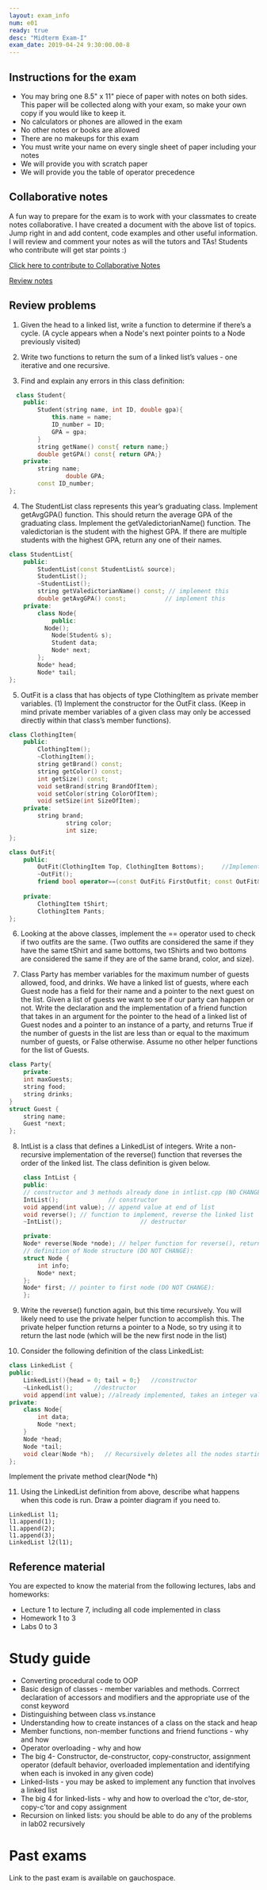 ```yaml
---
layout: exam_info
num: e01
ready: true
desc: "Midterm Exam-I"
exam_date: 2019-04-24 9:30:00.00-8
---
```

## Instructions for the exam

* You may bring one 8.5" x 11" piece of paper with notes on both sides. This paper will be collected along with your exam, so make your own copy if you would like to keep it.
* No calculators or phones are allowed in the exam
* No other notes or books are allowed
* There are no makeups for this exam
* You must write your name on every single sheet of paper including your notes
* We will provide you with scratch paper
* We will provide you the table of operator precedence

## Collaborative notes

A fun way to prepare for the exam is to work with your classmates to create notes collaborative. I have created a document with the above list of topics. Jump right in and add content, code examples and other useful information. I will review and comment your notes as will the tutors and TAs! Students who contribute will get star points :)

[Click here to contribute to Collaborative Notes](https://docs.google.com/document/d/11GtHNlKiYh81QXVWifwsUiu3ub5Ump5XiaJyTunFgnM/edit?usp=sharing)

[Review notes](https://docs.google.com/document/d/1geHT81CINv_vwXYlGj_EYl53KzZzMiDOr7v4-9CTjg4/edit?usp=sharing)

## Review problems

1) Given the head to a linked list, write a function to determine if there’s a cycle. (A cycle appears when a Node's next pointer points to a Node previously visited)



2) Write two functions to return the sum of a linked list’s values - one iterative and one recursive.



3) Find and explain any errors in this class definition:
```cpp
  class Student{
	public:
		Student(string name, int ID, double gpa){
			this.name = name;
			ID_number = ID;
			GPA = gpa;
		}
		string getName() const{ return name;}
		double getGPA() const{ return GPA;}
	private:
		string name;
                double GPA;
		const ID_number;
};
```

4) The StudentList class represents this year’s graduating class.
Implement  getAvgGPA() function. This should return the average GPA of the graduating class.
Implement the getValedictorianName() function. The valedictorian is the student with the highest GPA. If there are multiple students with the highest GPA, return any one of their names.
```cpp
class StudentList{
	public:
		StudentList(const StudentList& source);
		StudentList();
		~StudentList();
		string getValedictorianName() const; // implement this
		double getAvgGPA() const; 		    // implement this
	private:
		class Node{
			public:
		  Node();
			Node(Student& s);
			Student data;
			Node* next;
		};
		Node* head;
		Node* tail;
};
```

5) OutFit is a class that has objects of type ClothingItem as private member variables. (1) Implement the constructor for the OutFit class. (Keep in mind private member variables of a given class may only be accessed directly within that class’s member functions). 
```cpp
class ClothingItem{
	public:
		ClothingItem();
		~ClothingItem();
		string getBrand() const;
		string getColor() const;
		int getSize() const;
		void setBrand(string BrandOfItem);
		void setColor(string ColorOfItem);
		void setSize(int SizeOfItem);
	private:
		string brand;
                string color;
                int size;
};

class OutFit{
	public:
		OutFit(ClothingItem Top, ClothingItem Bottoms);		//Implement
		~OutFit();
		friend bool operator==(const OutFit& FirstOutfit; const OutFit& SecondOutfit); //implement 
			
	private:
		ClothingItem tShirt;		
		ClothingItem Pants;
};
```

6) Looking at the above classes, implement the == operator used to check if two outfits are the same. (Two outfits are considered the same if they have the same tShirt and same bottoms, two tShirts and two bottoms are considered the same if they are of the same brand, color, and size).

7) Class Party has member variables for the maximum number of guests allowed, food, and drinks. We have a linked list of guests, where each Guest node has a field for their name and a pointer to the next guest on the list. Given a list of guests we want to see if our party can happen or not. Write the declaration and the implementation of a friend function that takes in an argument for the pointer to the head of a linked list of Guest nodes and a pointer to an instance of a party, and returns True if the number of guests in the list are less than or equal to the maximum number of guests, or False otherwise. Assume no other helper functions for the list of Guests. 
```cpp
class Party{
 	private:
 	int maxGuests;
 	string food;
 	string drinks;
}
struct Guest {
 	string name;
 	Guest *next;
};
```

8) IntList is a class that defines a LinkedList of integers. Write a non-recursive implementation of the reverse() function that reverses the order of the linked list. The class definition is given below.
```cpp
    class IntList {
    public:
    // constructor and 3 methods already done in intlist.cpp (NO CHANGE):
    IntList();              // constructor
    void append(int value); // append value at end of list
    void reverse(); // function to implement, reverse the linked list
    ~IntList();                      // destructor

    private:
    Node* reverse(Node *node); // helper function for reverse(), returns the new head node
    // definition of Node structure (DO NOT CHANGE):
    struct Node {
        int info;
        Node* next;
    };
    Node* first; // pointer to first node (DO NOT CHANGE):
    };
```

9) Write the reverse() function again, but this time recursively. You will likely need to use the private helper function to accomplish this. The private helper function returns a pointer to a Node, so try using it to return the last node (which will be the new first node in the list)



10) Consider the following definition of the class LinkedList:
```cpp
class LinkedList {
public:
	LinkedList(){head = 0; tail = 0;}   //constructor
	~LinkedList();		//destructor
	void append(int value);	//already implemented, takes an integer value and adds a Node with that value to the end of the linked list
private:
	class Node{
		int data;
		Node *next;
	}
	Node *head;
	Node *tail;
	void clear(Node *h);   // Recursively deletes all the nodes starting at h
};
```
Implement the private method clear(Node *h)

11) Using the LinkedList definition from above, describe what happens when this code is run. Draw a pointer diagram if you need to.

```
LinkedList l1;
l1.append(1);
l1.append(2);
l1.append(3);
LinkedList l2(l1);
```







## Reference material
You are expected to know the material from the following lectures, labs and homeworks:

* Lecture 1 to lecture 7, including all code implemented in class
* Homework 1 to 3
* Labs 0 to 3


# Study guide
* Converting procedural code to OOP
* Basic design of classes - member variables and methods. Corrrect declaration of accessors and modifiers and the appropriate use of the const keyword
* Distinguishing between class vs.instance
* Understanding how to create instances of a class on the stack and heap
* Member functions, non-member functions and friend functions - why and how 
* Operator overloading - why and how
* The big 4- Constructor, de-constructor, copy-constructor, assignment operator (default behavior, overloaded implementation and identifying when each is invoked in any given code)
* Linked-lists - you may be asked to implement any function that involves a linked list
* The big 4 for linked-lists - why and how to overload the c'tor, de-stor, copy-c'tor and copy assignment
* Recursion on linked lists: you should be able to do any of the problems in lab02 recursively


# Past exams

Link to the past exam is available on gauchospace.


